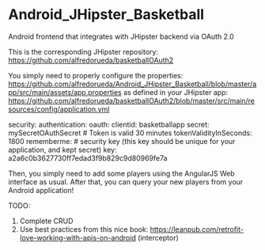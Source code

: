 # Android_JHipster_Basketball
Android frontend that integrates with JHipster backend via OAuth 2.0

This is the corresponding JHipster repository: https://github.com/alfredorueda/basketballOAuth2

You simply need to properly configure the properties:
https://github.com/alfredorueda/Android_JHipster_Basketball/blob/master/app/src/main/assets/app.properties
as defined in your JHipster app:
https://github.com/alfredorueda/basketballOAuth2/blob/master/src/main/resources/config/application.yml

security:
        authentication:
            oauth:
                clientid: basketballapp
                secret: mySecretOAuthSecret
                # Token is valid 30 minutes
                tokenValidityInSeconds: 1800
        rememberme:
            # security key (this key should be unique for your application, and kept secret)
            key: a2a6c0b3627730ff7edad3f9b829c9d80969fe7a
            
            
Then, you simply need to add some players using the AngularJS Web interface as usual.
After that, you can query your new players from your Android application!

TODO: 
1. Complete CRUD
2. Use best practices from this nice book: https://leanpub.com/retrofit-love-working-with-apis-on-android (interceptor)

